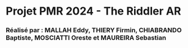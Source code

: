 # Projet PMR 2024 - The Riddler AR 

### Réalisé par : MALLAH Eddy, THIERY Firmin, CHIABRANDO Baptiste, MOSCIATTI Oreste et MAUREIRA Sebastian
